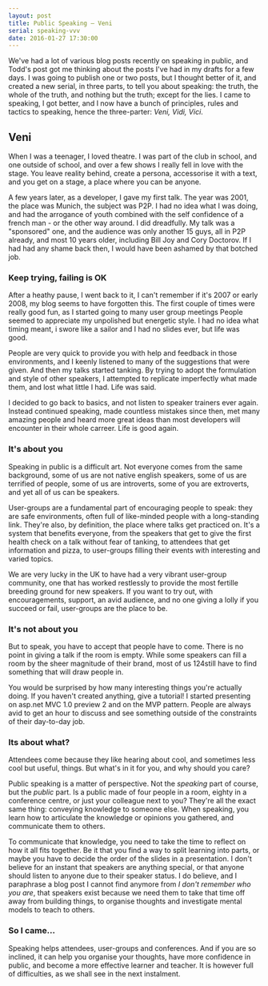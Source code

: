 ```yaml
---
layout: post
title: Public Speaking – Veni
serial: speaking-vvv
date: 2016-01-27 17:30:00
---
```

We've had a lot of various blog posts recently on speaking in public, and Todd's post got me thinking about the posts I've had in my drafts for a few days. I was going to publish one or two posts, but I thought better of it, and created a new serial, in three parts, to tell you about speaking: the truth, the whole of the truth, and nothing but the truth; except for the lies. I came to speaking, I got better, and I now have a bunch of principles, rules and tactics to speaking, hence the three-parter: _Veni, Vidi, Vici_.  

## Veni

When I was a teenager, I loved theatre. I was part of the club in school, and one outside of school, and over a few shows I really fell in love with the stage. You leave reality behind, create a persona, accessorise it with a text, and you get on a stage, a place where you can be anyone.

A few years later, as a developer, I gave my first talk. The year was 2001, the place was Munich, the subject was P2P. I had no idea what I was doing, and had the arrogance of youth combined with the self confidence of a french man - or the other way around. I did dreadfully. My talk was a "sponsored" one, and the audience was only another 15 guys, all in P2P already, and most 10 years older, including Bill Joy and Cory Doctorov. If I had had any shame back then, I would have been ashamed by that botched job.

### Keep trying, failing is OK

After a heathy pause, I went back to it, I can't remember if it's 2007 or early 2008, my blog seems to have forgotten this. The first couple of times were really good fun, as I started going to many user group meetings People seemed to appreciate my unpolished but energetic style. I had no idea what timing meant, i swore like a sailor and I had no slides ever, but life was good.

People are very quick to provide you with help and feedback in those environments, and I keenly listened to many of the suggestions that were given. And then my talks started tanking. By trying to adopt the formulation and style of other speakers, I attempted to replicate imperfectly what made them, and lost what little I had. Life was said.

I decided to go back to basics, and not listen to speaker trainers ever again. Instead continued speaking, made countless mistakes since then, met many amazing people and heard more great ideas than most developers will encounter in their whole carreer. Life is good again.

### It's about you

Speaking in public is a difficult art. Not everyone comes from the same background, some of us are not native english speakers, some of us are terrified of people, some of us are introverts, some of you are extroverts, and yet all of us can be speakers.

User-groups are a fundamental part of encouraging people to speak: they are safe environments, often full of like-minded people with a long-standing link. They're also, by definition, the place where talks get practiced on. It's a system that benefits everyone, from the speakers that get to give the first health check on a talk without fear of tanking, to attendees that get information and pizza, to user-groups filling their events with interesting and varied topics.

We are very lucky in the UK to have had a very vibrant user-group community, one that has worked restlessly to provide the most fertille breeding ground for new speakers. If you want to try out, with encouragements, support, an avid audience, and no one giving a lolly if you succeed or fail, user-groups are the place to be.

### It's not about you

But to speak, you have to accept that people have to come. There is no point in giving a talk if the room is empty. While some speakers can fill a room by the sheer magnitude of their brand, most of us 124still have to find something that will draw people in.

You would be surprised by how many interesting things you're actually doing. If you haven't created anything, give a tutorial! I started presenting on asp.net MVC 1.0 preview 2 and on the MVP pattern. People are always avid to get an hour to discuss and see something outside of the constraints of their day-to-day job.

### Its about what?

Attendees come because they like hearing about cool, and sometimes less cool but useful, things. But what's in it for you, and why should you care?

Public speaking is a matter of perspective. Not the _speaking_ part of course, but the _public_ part. Is a public made of four people in a room, eighty in a conference centre, or just your colleague next to you? They're all the exact same thing: conveying knowledge to someone else. When speaking, you learn how to articulate the knowledge or opinions you gathered, and communicate them to others.

To communicate that knowledge, you need to take the time to reflect on how it all fits together. Be it that you find a way to split learning into parts, or maybe you have to decide the order of the slides in a presentation. I don't believe for an instant that speakers are anything special, or that anyone should listen to anyone due to their speaker status. I do believe, and I paraphrase a blog post I cannot find anymore from _I don't remember who you are_, that speakers exist because we need them to take that time off away from building things, to organise thoughts and investigate mental models to teach to others.

### So I came...

Speaking helps attendees, user-groups and conferences. And if you are so inclined, it can help you organise your thoughts, have more confidence in public, and become a more effective learner and teacher. It is however full of difficulties, as we shall see in the next instalment.

[basiafusinska]: <http://barbarafusinska.com/2015/10/20/conference-talkswhere-did-we-go-wrong/>
[hintjens]: <http://hintjens.com/blog:107>
[toddmotto]: <https://toddmotto.com/so-you-want-to-talk-at-conferences/>
[dylan]:<http://dylanbeattie.blogspot.co.uk/2016/01/lets-talk-about-feedback.html>